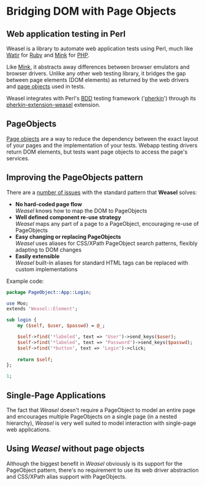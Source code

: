 # Bridging DOM with Page Objects

## Web application testing in Perl

Weasel is a library to automate web application tests using Perl, much like [Watir](http://watir.com) for [Ruby](http://ruby-lang.org) and [Mink](http://mink.behat.org/en/latest/at-a-glance.html) for [PHP](http://php.net/).

Like [Mink](http://mink.behat.org/en/latest/at-a-glance.html), it abstracts away differences between browser emulators and browser drivers. Unlike any other web testing library, it bridges the gap between page elements (DOM elements) as returned by the web drivers and [page objects](page-objects) used in tests.

Weasel integrates with Perl's [BDD](https://en.wikipedia.org/wiki/Behavior-driven_development) testing framework ('[pherkin](https://github.com/pjlsergeant/test-bdd-cucumber-perl)') through its [pherkin-extension-weasel](https://github.com/perl-weasel/pherkin-extension-weasel) extension.

## PageObjects
[Page objects](page-objects) are a way to reduce the dependency between the exact layout of your pages and the implementation of your tests. Webapp testing drivers return DOM elements, but tests want page objects to access the page's services.

## Improving the PageObjects pattern
There are a [number of issues](page-object-issues) with the standard pattern that **Weasel** solves:

* **No hard-coded page flow**  
  *Weasel* knows how to map the DOM to PageObjects
* **Well defined component re-use strategy**  
  *Weasel* maps any part of a page to a PageObject, encouraging re-use of PageObjects
* **Easy changing or replacing PageObjects**  
  *Weasel* uses aliases for CSS/XPath PageObject search patterns, flexibly adapting to DOM changes
* **Easily extensible**  
  *Weasel* built-in aliases for standard HTML tags can be replaced with custom implementations

Example code:

```perl
package PageObject::App::Login;

use Moo;
extends 'Weasel::Element';

sub login {
    my ($self, $user, $passwd) = @_;

    $self->find('*labeled', text => 'User')->send_keys($user);
    $self->find('*labeled', text => 'Password')->send_keys($passwd);
    $self->find('*button', text => 'Login')->click;
    
    return $self;
};

1;
```
## Single-Page Applications
The fact that *Weasel* doesn't require a PageObject to model an entire page and encourages multiple PageObjects on a single page (in a nested hierarchy), *Weasel* is very well suited to model interaction with single-page web applications.

## Using *Weasel* without page objects
Although the biggest benefit in *Weasel* obviously is its support for the PageObject pattern, there's no requirement to use its web driver abstraction and CSS/XPath alias support with PageObjects.
